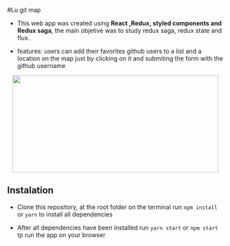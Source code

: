 #Lu git map

- This web app was created using **React ,Redux, styled components and Redux saga**, the main objetive was to study redux saga, redux state and flux.

- features: users can add their favorites github users to a list and a location on the map just by clicking on it and submiting the form with the github username

<p align="center">
<img src="public/images/lugitmap.gif" width="480" height="226">
</p>

## Instalation

- Clone this repository, at the root folder on the terminal run `npm install` or `yarn` to install all dependencies

- After all dependencies have been installed run `yarn start` or `npm start` tp run the app on your browser
